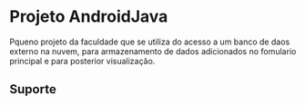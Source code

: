 # Projeto AndroidJava
Pqueno projeto da faculdade que se utiliza do acesso a um banco de daos externo na nuvem, para armazenamento de dados adicionados no fomulario principal e para posterior visualização.
## Suporte
